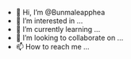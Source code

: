 - 👋 Hi, I’m @Bunmaleapphea
- 👀 I’m interested in ...
- 🌱 I’m currently learning ...
- 💞️ I’m looking to collaborate on ...
- 📫 How to reach me ...

<!---
Bunmaleapphea/Bunmaleapphea is a ✨ special ✨ repository because its `README.md` (this file) appears on your GitHub profile.
You can click the Preview link to take a look at your changes.
--->
